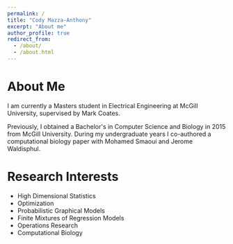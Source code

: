 ```yaml
---
permalink: /
title: "Cody Mazza-Anthony"
excerpt: "About me"
author_profile: true
redirect_from: 
  - /about/
  - /about.html
---
```


# About Me

I am currently a Masters student in Electrical Engineering at McGill University, supervised by Mark Coates.

Previously, I obtained a Bachelor's in Computer Science and Biology in 2015 from McGill University. During my 
undergraduate years I co-authored a computational biology paper with Mohamed Smaoui and Jerome Waldisphul. 

# Research Interests

+ High Dimensional Statistics
+ Optimization
+ Probabilistic Graphical Models
+ Finite Mixtures of Regression Models
+ Operations Research
+ Computational Biology